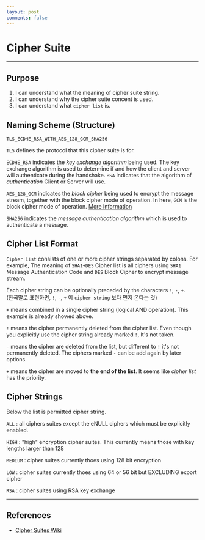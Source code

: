 ```yaml
---
layout: post
comments: false
---
```


# Cipher Suite

---

## Purpose

1. I can understand what the meaning of cipher suite string.
2. I can understand why the cipher suite concent is used.
3. I can understand what `cipher list` is.

## Naming Scheme (Structure)

```
TLS_ECDHE_RSA_WITH_AES_128_GCM_SHA256
```

`TLS` defines the protocol that this cipher suite is for.  

`ECDHE_RSA` indicates the *key exchange algorithm* being used. The key exchange algorithm is used to determine
if and how the client and server will authenticate during the handshake. `RSA` indicates that the algorithm of
*authentication* Client or Server will use.  

`AES_128_GCM` indicates the *block cipher* being used to encrypt the message stream, together with the block
cipher mode of operation. In here, `GCM` is the block cipher mode of operation.
[More Information](./block_ciphers.md)

`SHA256` indicates the *message authentication algorithm* which is used to authenticate a message.


## Cipher List Format

`Cipher List` consists of one or more cipher strings separated by colons. For example, The meaning
of `SHA1+DES` Cipher list is all ciphers using `SHA1` Message Authentication Code and `DES` Block
Cipher to encrypt message stream.  

Each cipher string can be optionally preceded by the characters `!`, `-`, `+`.  
(한국말로 표현하면, `!`, `-`, `+` 이 `cipher string` 보다 먼저 온다는 것)  

`+` means combined in a single cipher string (logical AND operation). This example is already showed
above.  

`!` means the cipher permanently deleted from the cipher list. Even though you explicitly use the
cipher string already marked `!`, It's not taken.  

`-` means the cipher are deleted from the list, but different to `!` it's not permanently deleted.
The ciphers marked `-` can be add again by later options.  

`+` means the cipher are moved to **the end of the list**. It seems like *cipher list* has the
priority.  

## Cipher Strings

Below the list is permitted cipher string.

`ALL` : all ciphers suites except the eNULL ciphers which must be explicitly enabled.  

`HIGH` : "high" encryption cipher suites. This currently means those with key lengths larger than 128  

`MEDIUM` : cipher suites currently thoes using 128 bit encryption  

`LOW` : cipher suites currently thoes using 64 or 56 bit but EXCLUDING export cipher  

`RSA` : cipher suites using RSA key exchange  

---

## References

* [Cipher Suites Wiki](https://en.wikipedia.org/wiki/Cipher_suite)
